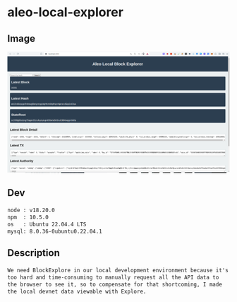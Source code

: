 # aleo-local-explorer

## Image

![poster](./local-aleo-block-explorer.png)

## Dev

```
node : v18.20.0
npm  : 10.5.0
os   : Ubuntu 22.04.4 LTS
mysql: 8.0.36-0ubuntu0.22.04.1

```

## Description

```
We need BlockExplore in our local development environment because it's too hard and time-consuming to manually request all the API data to the browser to see it, so to compensate for that shortcoming, I made the local devnet data viewable with Explore.

```
